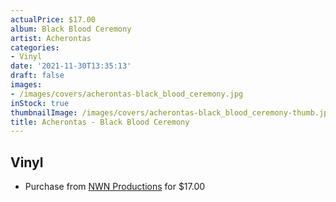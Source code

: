 ```yaml
---
actualPrice: $17.00
album: Black Blood Ceremony
artist: Acherontas
categories:
- Vinyl
date: '2021-11-30T13:35:13'
draft: false
images:
- /images/covers/acherontas-black_blood_ceremony.jpg
inStock: true
thumbnailImage: /images/covers/acherontas-black_blood_ceremony-thumb.jpg
title: Acherontas - Black Blood Ceremony
---
```


## Vinyl
* Purchase from [NWN Productions](http://shop.nwnprod.com/index.php?route=product/product&path=75&product_id=2159&sort=pd.name&order=ASC) for $17.00
